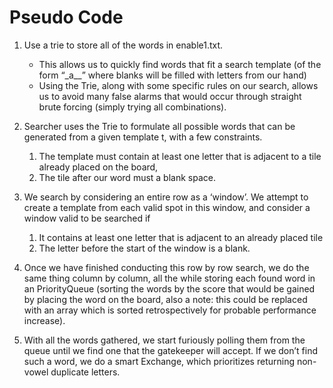 # Pseudo Code
1. Use a trie to store all of the words in enable1.txt. 
   - This allows us to quickly find words that fit a search template (of the form “\_a\_\_” where blanks will be filled with letters from our hand) 
   - Using the Trie, along with some specific rules on our search, allows us to avoid many false alarms that would occur through straight brute forcing (simply trying all combinations). 
2. Searcher uses the Trie to formulate all possible words that can be generated from a given template t, with a few constraints.
   1. The template must contain at least one letter that is adjacent to a tile already placed on the board, 
   2. The tile after our word must a blank space. 

3. We search by considering an entire row as a ‘window’. We attempt to create a template from each valid spot in this window, and consider a window valid to be searched if
   1. It contains at least one letter that is adjacent to an already placed tile
   2. The letter before the start of the window is a blank. 
   
4. Once we have finished conducting this row by row search, we do the same thing column by column, all the while storing each found word in an PriorityQueue (sorting the words by the score that would be gained by placing the word on the board, also a note: this could be replaced with an array which is sorted retrospectively for probable performance increase).

5. With all the words gathered, we start furiously polling them from the queue until we find one that the gatekeeper will accept. 
If we don’t find such a word, we do a smart Exchange, which prioritizes returning non-vowel duplicate letters.
